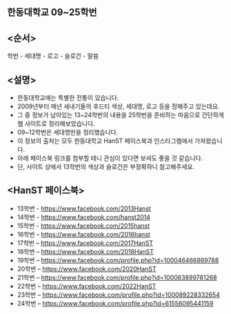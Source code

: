 ## 한동대학교 09~25학번
## <순서>
학번 - 세대명 - 로고 - 슬로건 - 말씀
## <설명>
- 한동대학교에는 특별한 전통이 있습니다.
- 2009년부터 매년 새내기들의 후드티 색상, 세대명, 로고 등을 정해주고 있는데요.
- 그 중 정보가 남아있는 13~24학번의 내용을 25학번을 준비하는 마음으로 간단하게 웹 사이트로 정리해보았습니다.
- 09~12학번은 세대명만을 정리했습니다.
- 이 정보의 출처는 모두 한동대학교 HanST 페이스북과 인스타그램에서 가져왔습니다.
- 아래 페이스북 링크를 첨부할 테니 관심이 있다면 보셔도 좋을 것 같습니다.
- 단, 사이트 상에서 13학번의 색상과 슬로건은 부정확하니 참고해주세요.
## <HanST 페이스북>
- 13학번 - https://www.facebook.com/2013Hanst
- 14학번 - https://www.facebook.com/hanst2014
- 15학번 - https://www.facebook.com/2015hanst
- 16학번 – https://www.facebook.com/2016hanst
- 17학번 – https://www.facebook.com/2017HanST
- 18학번 – https://www.facebook.com/2018HanST
- 19학번 – https://www.facebook.com/profile.php?id=100046466869788
- 20학번 – https://www.facebook.com/2020HanST
- 21학번 – https://www.facebook.com/profile.php?id=100063899781268
- 22학번 – https://www.facebook.com/2022HanST
- 23학번 – https://www.facebook.com/profile.php?id=100089228332654
- 24학번 – https://www.facebook.com/profile.php?id=61556095441159
